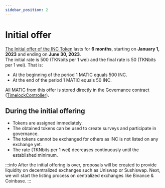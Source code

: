 ```yaml
---
sidebar_position: 2
---
```


# Initial offer

[The Initial offer of the INC Token](https://survey.inctoken.org/token-sale) lasts for **6 months**, starting on **January 1, 2023** and ending on **June 30, 2023**.  
The initial rate is 500 (TKNbits per 1 wei) and the final rate is 50 (TKNbits per 1 wei). That is:
* At the beginning of the period 1 MATIC equals 500 INC.
* At the end of the period 1 MATIC equals 50 INC.

All MATIC from this offer is stored directly in the Governance contract ([TimelockController](https://github.com/OpenZeppelin/openzeppelin-contracts/blob/v4.7.3/contracts/governance/TimelockController.sol)).

## During the initial offering
- Tokens are assigned immediately.
- The obtained tokens can be used to create surveys and participate in governance.
- The tokens cannot be exchanged for others as INC is not listed on any exchange yet.
- The rate (TKNbits per 1 wei) decreases continuously until the established minimum.

:::info
After the initial offering is over, proposals will be created to provide liquidity on decentralized exchanges such as Uniswap or Sushiswap.
Next, we will start the listing process on centralized exchanges like Binance & Coinbase.
:::
